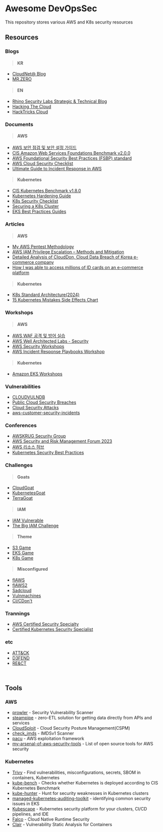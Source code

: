 # Awesome DevOpsSec

This repository stores various AWS and K8s security resources

## Resources

### Blogs
> #### KR
- [CloudNet@ Blog](https://gasidaseo.notion.site/gasidaseo/CloudNet-Blog-c9dfa44a27ff431dafdd2edacc8a1863)
- [MR.ZERO](https://mr-zero.tistory.com/)
> #### EN
- [Rhino Security Labs Strategic & Technical Blog](https://rhinosecuritylabs.com/blog/?category=aws,cloud-security)
- [Hacking The Cloud](https://hackingthe.cloud/)
- [HackTricks Cloud](https://cloud.hacktricks.xyz/pentesting-cloud/aws-security)

### Documents
> #### AWS
- [AWS 보안 점검 및 보안 설정 가이드](https://rogue-gouda-f87.notion.site/AWS-de0b5749d03b464ea2e555cba3974d0b)
- [CIS Amazon Web Services Foundations Benchmark v2.0.0](https://downloads.cisecurity.org/#/)
- [AWS Foundational Security Best Practices (FSBP) standard](https://docs.aws.amazon.com/securityhub/latest/userguide/fsbp-standard.html?fbclid=IwAR1G_Me8JWLdln5QdCbtOobzLkbG5pNtZX3RhkxXWynZa6ZIMsadtE5ZkWc_aem_th_AcNTJ4ku8j1NdTdF8W3tjUKcBGe0vWbKvIQNV3ibO00ezQaBCG8PyGYu5Tf35q8mt1s)
- [AWS Cloud Security Checklist](https://securitycipher.com/aws-security-checklist/)
- [Ultimate Guide to Incident Response in AWS](https://14518100.fs1.hubspotusercontent-na1.net/hubfs/14518100/Playbooks/Playbook_Ultimate%20Guide%20to%20Incident%20Response%20in%20AWS.pdf)
> #### Kubernetes
- [CIS Kubernetes Benchmark v1.8.0](https://downloads.cisecurity.org/#/)
- [Kubernetes Hardening Guide](https://media.defense.gov/2022/Aug/29/2003066362/-1/-1/0/CTR_KUBERNETES_HARDENING_GUIDANCE_1.2_20220829.PDF)
- [K8s Security Checklist](https://kubernetes.io/docs/concepts/security/security-checklist/)
- [Securing a K8s Cluster](https://kubernetes.io/docs/tasks/administer-cluster/securing-a-cluster/)
- [EKS Best Practices Guides](https://aws.github.io/aws-eks-best-practices/)

### Articles
> #### AWS
- [My AWS Pentest Methodology](https://medium.com/@MorattiSec/my-aws-pentest-methodology-14c333b7fb58)
- [AWS IAM Privilege Escalation – Methods and Mitigation](https://rhinosecuritylabs.com/aws/aws-privilege-escalation-methods-mitigation/)
- [Detailed Analysis of CloudDon, Cloud Data Breach of Korea e-commerce company](https://medium.com/s2wblog/detailed-analysis-of-clouddon-cloud-data-breach-of-korea-e-commerce-company-948c3a5df90d)
- [How I was able to access millions of ID cards on an e-commerce platform](https://sanggiero.com/posts/how-i-was-able-to-access-millions-id-cards-e-commerce/)
> #### Kubernetes
- [K8s Standard Architecture(2024)](https://github.com/sysnet4admin/_Book_k8sInfra/blob/main/docs/k8s-stnd-arch/2024/2024-k8s-stnd-arch.pdf)
- [15 Kubernetes Mistakes Side Effects Chart](https://media.licdn.com/dms/image/D5622AQEZwQUKLg0KxQ/feedshare-shrink_2048_1536/0/1692951628708?e=1720656000&v=beta&t=-3JuAClEi9lVYLEzXZ1uWfvrNiFqRqsyoEu9SexYlw0)

### Workshops
> #### AWS
- [AWS WAF 공격 및 방어 실습](https://sessin.github.io/awswafhol/)
- [AWS Well Architected Labs - Security](https://wellarchitectedlabs.com/security/)
- [AWS Security Workshops](https://awssecworkshops.com/)
- [AWS Incident Response Playbooks Workshop](https://catalog.us-east-1.prod.workshops.aws/workshops/43742d64-6a5e-45ea-9339-cbb3fb26944e/en-US)
> #### Kubernetes
- [Amazon EKS Workshops](https://awskrug.github.io/eks-workshop/)

### Vulnerabilities
- [CLOUDVULNDB](https://www.cloudvulndb.org/)
- [Public Cloud Security Breaches](https://www.breaches.cloud/)
- [Cloud Security Attacks](https://github.com/CyberSecurityUP/Cloud-Security-Attacks?tab=readme-ov-file)
- [aws-customer-security-incidents](https://github.com/ramimac/aws-customer-security-incidents?tab=readme-ov-file)

### Conferences
- [AWSKRUG Security Group](https://github.com/awskrug/security-group/tree/main)
- [AWS Security and Risk Management Forum 2023](https://www.awssecevents.com/ondemandtracks/)
- [AWS 리소스 허브](https://kr-resources.awscloud.com/)
- [Kubernetes Security Best Practices](https://www.youtube.com/watch?v=wqsUfvRyYpw&t=123s&ab_channel=CNCF%5BCloudNativeComputingFoundation%5D)

### Challenges
> #### Goats
- [CloudGoat](https://github.com/RhinoSecurityLabs/cloudgoat)
- [KubernetesGoat](https://github.com/madhuakula/kubernetes-goat)
- [TerraGoat](https://github.com/bridgecrewio/terragoat)
> #### IAM
- [IAM Vulnerable](https://github.com/BishopFox/iam-vulnerable)
- [The Big IAM Challenge](https://bigiamchallenge.com/challenge/1)
> #### Theme
- [S3 Game](http://s3game-level1.s3-website.us-east-2.amazonaws.com/level1.html)
- [EKS Game](https://eksclustergames.com/)
- [K8s Game](https://k8slanparty.com/)
> #### Misconfigured
- [flAWS](http://flaws.cloud/)
- [flAWS2](http://flaws2.cloud/)
- [Sadcloud](https://github.com/nccgroup/sadcloud)
- [Vulnmachines](https://www.vulnmachines.com/index.php)
- [CI/CDon't](https://hackingthe.cloud/aws/capture_the_flag/cicdont/)

### Trannings
- [AWS Certified Security Specialty](https://www.udemy.com/course/ultimate-aws-certified-security-specialty/)
- [Certified Kubernetes Security Specialist](https://www.udemy.com/course/certified-kubernetes-security-specialist/)

### etc
- [ATT&CK](https://attack.mitre.org/#)
- [D3FEND](https://d3fend.mitre.org/)
- [RE&CT](https://atc-project.github.io/atc-react/)
<br>

## Tools
### AWS
- [prowler](https://github.com/prowler-cloud/prowler) - Security Vulnerability Scanner
- [steampipe](https://github.com/turbot/steampipe) - zero-ETL solution for getting data directly from APIs and services
- [CloudSploit](https://github.com/aquasecurity/cloudsploit) - Cloud Security Posture Management(CSPM) 
- [check_imds](https://github.com/zer0-kr/SecOpsTools/blob/main/aws/check_imds.py) - IMDSv1 Scanner
- [pacu](https://github.com/RhinoSecurityLabs/pacu) - AWS exploitation framework
- [my-arsenal-of-aws-security-tools](https://github.com/toniblyx/my-arsenal-of-aws-security-tools) - List of open source tools for AWS security

### Kubernetes
- [Trivy](https://github.com/aquasecurity/trivy) - Find vulnerabilities, misconfigurations, secrets, SBOM in containers, Kubernetes
- [kube-bench](https://github.com/aquasecurity/kube-bench) - Checks whether Kubernetes is deployed according to CIS Kubernetes Benchmark 
- [kube-hunter](https://github.com/aquasecurity/kube-hunter) - Hunt for security weaknesses in Kubernetes clusters
- [managed-kubernetes-auditing-toolkit](https://github.com/DataDog/managed-kubernetes-auditing-toolkit) - identifying common security issues in EKS
- [Kubescape](https://github.com/kubescape/kubescape) - Kubernetes security platform for your clusters, CI/CD pipelines, and IDE
- [Falco](https://github.com/falcosecurity/falco) - Cloud Native Runtime Security
- [Clair](https://github.com/quay/clair) - Vulnerability Static Analysis for Containers

